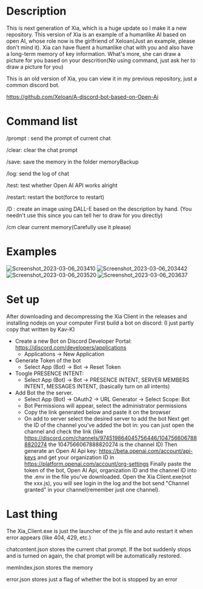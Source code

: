 # Description
This is next generation of Xia, which is a huge update so I make it a new repository. This version of Xia is an example of a humanlike AI based on open AI, whose role now is the girlfriend of Xeloan(Just an example, please don't mind it). Xia can have fluent a humanlike chat with you and also have a long-term memory of key information. What's more, she can draw a picture for you based on your descrition(No using command, just ask her to draw a picture for you)

This is an old version of Xia, you can view it in my previous repository, just a common discord bot.

https://github.com/Xeloan/A-discord-bot-based-on-Open-Ai


# Command list
/prompt : send the prompt of current chat

/clear: clear the chat prompt

/save: save the memory in the folder memoryBackup

/log: send the log of chat

/test: test whether Open AI API works alright

/restart: restart the bot(force to restart)

/D <Description>: create an image using DALL-E based on the description by hand. (You needn't use this since you can tell her to draw for you directly)
  
/cm clear current memory(Carefully use it please)

# Examples
![Screenshot_2023-03-06_203410](https://user-images.githubusercontent.com/105624127/224680701-1746a4c6-689e-4e0c-86f2-47c4fe90a185.png)
![Screenshot_2023-03-06_203442](https://user-images.githubusercontent.com/105624127/224680759-a769efda-0c9f-4a86-abe1-f8530a3f986b.png)
![Screenshot_2023-03-06_203520](https://user-images.githubusercontent.com/105624127/224680790-366a351f-9be6-4602-9bd2-f1c315aac3c7.png)
![Screenshot_2023-03-06_203637](https://user-images.githubusercontent.com/105624127/224680823-b2472855-879c-4360-beef-690e1adfc6f5.png)


# Set up
After downloading and decompressing the Xia Client in the releases and installing nodejs on your computer
First build a bot on discord:  (I just partly copy that written by Kav-K)
- Create a new Bot on Discord Developer Portal: https://discord.com/developers/applications
    - Applications -> New Application
- Generate Token of the bot
    - Select App (Bot) -> Bot -> Reset Token
- Toogle PRESENCE INTENT:
    - Select App (Bot) -> Bot -> PRESENCE INTENT, SERVER MEMBERS INTENT, MESSAGES INTENT, (basically turn on all intents)
- Add Bot the the server.
    - Select App (Bot) -> OAuth2 -> URL Generator -> Select Scope: Bot
    - Bot Permissions will appear, select the administrator permissions
    - Copy the link generated below and paste it on the browser
    - On add to server select the desired server to add the bot
Next get the ID of the channel you've added the bot in: you can just open the channel and check the link (like https://discord.com/channels/974519864045756446/1047566067888820274 the 1047566067888820274 is the channel ID)
Then generate an Open AI Api key: https://beta.openai.com/account/api-keys and get your organization ID in https://platform.openai.com/account/org-settings
Finally paste the token of the bot, Open AI Api, organization ID and the channel ID into the .env in the file you've downloaded.
Open the Xia Client.exe(not the xxx.js), you will see login in the log and the bot send "Channel granted" in your channel(remember just one channel).


# Last thing
The Xia_Client.exe is just the launcher of the js file and auto restart it when error appears (like 404, 429, etc.)

chatcontent.json stores the current chat prompt. If the bot suddenly stops and is turned on again, the chat prompt will be automatically restored.

memIndex.json stores the memory

error.json stores just a flag of whether the bot is stopped by an error
  
